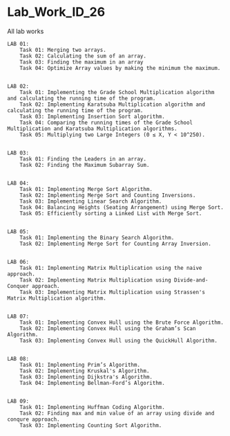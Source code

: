 # Lab_Work_ID_26
 All lab works
    
    LAB 01:
        Task 01: Merging two arrays.
        Task 02: Calculating the sum of an array.
        Task 03: Finding the maximum in an array
        Task 04: Optimize Array values by making the minimum the maximum.


    LAB 02:
        Task 01: Implementing the Grade School Multiplication algorithm and calculating the running time of the program.
        Task 02: Implementing Karatsuba Multiplication algorithm and calculating the running time of the program.
        Task 03: Implementing Insertion Sort algorithm.
        Task 04: Comparing the running times of the Grade School Multiplication and Karatsuba Multiplication algorithms.
        Task 05: Multiplying two Large Integers (0 ≤ X, Y < 10^250).


    LAB 03:
        Task 01: Finding the Leaders in an array.
        Task 02: Finding the Maximum Subarray Sum.

    
    LAB 04:
        Task 01: Implementing Merge Sort Algorithm.
        Task 02: Implementing Merge Sort and Counting Inversions.
        Task 03: Implementing Linear Search Algorithm.
        Task 04: Balancing Heights (Seating Arrangement) using Merge Sort.
        Task 05: Efficiently sorting a Linked List with Merge Sort.


    LAB 05:
        Task 01: Implementing the Binary Search Algorithm.
        Task 02: Implementing Merge Sort for Counting Array Inversion.


    LAB 06:
        Task 01: Implementing Matrix Multiplication using the naive approach.
        Task 02: Implementing Matrix Multiplication using Divide-and-Conquer approach.
        Task 03: Implementing Matrix Multiplication using Strassen's Matrix Multiplication algorithm.


    LAB 07:
        Task 01: Implementing Convex Hull using the Brute Force Algorithm. 
        Task 02: Implementing Convex Hull using the Graham’s Scan Algorithm. 
        Task 03: Implementing Convex Hull using the QuickHull Algorithm.


    LAB 08:
        Task 01: Implementing Prim’s Algorithm.
        Task 02: Implementing Kruskal's Algorithm.
        Task 03: Implementing Dijkstra's Algorithm.
        Task 04: Implementing Bellman-Ford’s Algorithm.


    LAB 09:
        Task 01: Implementing Huffman Coding Algorithm.
        Task 02: Finding max and min value of an array using divide and conqure approach.
        Task 03: Implementing Counting Sort Algorithm.     
